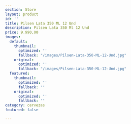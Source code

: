 ```yaml
---
section: Store
layout: product
id: ''
title: Pilsen Lata 350 ML 12 Und
description: Pilsen Lata 350 Ml 12 Und
price: 9.990,00
images:
  default:
    thumbnail:
      optimized: ''
      fallback: "/images/Pilsen-Lata-350-ML-12-Und.jpg"
    original:
      optimized: ''
      fallback: "/images/Pilsen-Lata-350-ML-12-Und.jpg"
  featured:
    thumbnail:
      optimized: ''
      fallback: ''
    original:
      optimized: ''
      fallback: ''
category: cervezas
featured: false

---
```


